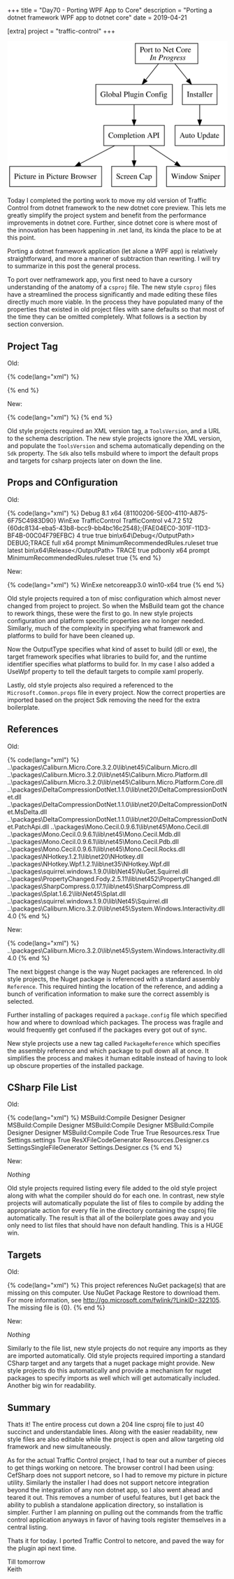 +++
title = "Day70 - Porting WPF App to Core"
description = "Porting a dotnet framework WPF app to dotnet core"
date = 2019-04-21

[extra]
project = "traffic-control"
+++

![Todo](./todo.svg)

Today I completed the porting work to move my old version of Traffic Control
from dotnet framework to the new dotnet core preview. This lets me greatly
simplify the project system and benefit from the performance improvements in
dotnet core. Further, since dotnet core is where most of the innovation has been
happening in .net land, its kinda the place to be at this point.

Porting a dotnet framework application (let alone a WPF app) is relatively
straightforward, and more a manner of subtraction than rewriting. I will try to
summarize in this post the general process.

To port over netframework app, you first need to have a cursory understanding of
the anatomy of a `csproj` file. The new style `csproj` files have a streamlined
the process significantly and made editing these files directly much more
viable. In the process they have populated many of the properties that existed
in old project files with sane defaults so that most of the time they can be
omitted completely.  What follows is a section by section conversion.

## Project Tag

Old:

{% code(lang="xml") %}
<?xml version="1.0" encoding="utf-8"?>
<Project ToolsVersion="15.0" xmlns="http://schemas.microsoft.com/developer/msbuild/2003">
{% end %}

New:

{% code(lang="xml") %}
<Project Sdk="Microsoft.NET.Sdk.WindowsDesktop">
{% end %}

Old style projects required an XML version tag, a `ToolsVersion`, and a URL to
the schema description. The new style projects ignore the XML version, and
populate the `ToolsVersion` and schema automatically depending on the `Sdk`
property. The `Sdk` also tells msbuild where to import the default props and
targets for csharp projects later on down the line.

## Props and COnfiguration

Old:

{% code(lang="xml") %}
<Import Project="$(MSBuildExtensionsPath)\$(MSBuildToolsVersion)\Microsoft.Common.props" Condition="Exists('$(MSBuildExtensionsPath)\$(MSBuildToolsVersion)\Microsoft.Common.props')" />
<PropertyGroup>
  <Configuration Condition=" '$(Configuration)' == '' ">Debug</Configuration>
  <TargetPlatformVersion>8.1</TargetPlatformVersion>
  <Platform Condition=" '$(Platform)' == '' ">x64</Platform>
  <ProjectGuid>{81100206-5E00-4110-A875-6F75C4983D90}</ProjectGuid>
  <OutputType>WinExe</OutputType>
  <RootNamespace>TrafficControl</RootNamespace>
  <AssemblyName>TrafficControl</AssemblyName>
  <TargetFrameworkVersion>v4.7.2</TargetFrameworkVersion>
  <FileAlignment>512</FileAlignment>
  <ProjectTypeGuids>{60dc8134-eba5-43b8-bcc9-bb4bc16c2548};{FAE04EC0-301F-11D3-BF4B-00C04F79EFBC}</ProjectTypeGuids>
  <WarningLevel>4</WarningLevel>
  <AutoGenerateBindingRedirects>true</AutoGenerateBindingRedirects>
  <NuGetPackageImportStamp>
  </NuGetPackageImportStamp>
</PropertyGroup>
<PropertyGroup Condition="'$(Configuration)|$(Platform)' == 'Debug|x64'">
  <DebugSymbols>true</DebugSymbols>
  <OutputPath>bin\x64\Debug\</OutputPath>
  <DefineConstants>DEBUG;TRACE</DefineConstants>
  <DebugType>full</DebugType>
  <PlatformTarget>x64</PlatformTarget>
  <ErrorReport>prompt</ErrorReport>
  <CodeAnalysisRuleSet>MinimumRecommendedRules.ruleset</CodeAnalysisRuleSet>
  <Prefer32Bit>true</Prefer32Bit>
  <LangVersion>latest</LangVersion>
</PropertyGroup>
<PropertyGroup Condition="'$(Configuration)|$(Platform)' == 'Release|x64'">
  <OutputPath>bin\x64\Release\</OutputPath>
  <DefineConstants>TRACE</DefineConstants>
  <Optimize>true</Optimize>
  <DebugType>pdbonly</DebugType>
  <PlatformTarget>x64</PlatformTarget>
  <ErrorReport>prompt</ErrorReport>
  <CodeAnalysisRuleSet>MinimumRecommendedRules.ruleset</CodeAnalysisRuleSet>
  <Prefer32Bit>true</Prefer32Bit>
</PropertyGroup>
{% end %}

New:

{% code(lang="xml") %}
<PropertyGroup>
  <OutputType>WinExe</OutputType>
  <TargetFramework>netcoreapp3.0</TargetFramework>
  <RuntimeIdentifier>win10-x64</RuntimeIdentifier>
  <UseWpf>true</UseWpf>
</PropertyGroup>
{% end %}

Old style projects required a ton of misc configuration which almost never
changed from project to project. So when the MsBuild team got the chance to
rework things, these were the first to go. In new style projects configuration
and platform specific properties are no longer needed. Similarly, much of the
complexity in specifying what framework and platforms to build for have been
cleaned up.

Now the OutputType specifies what kind of asset to build (dll or exe), the
target framework specifies what libraries to build for, and the runtime
identifier specifies what platforms to build for. In my case I also added a
UseWpf property to tell the default targets to compile xaml properly.

Lastly, old style projects also required a referenced to the
`Microsoft.Common.props` file in every project. Now the correct properties are
imported based on the project Sdk removing the need for the extra boilerplate.

## References

Old:

{% code(lang="xml") %}
<ItemGroup>
  <Reference Include="Caliburn.Micro, Version=3.2.0.0, Culture=neutral, PublicKeyToken=8e5891231f2ed21f, processorArchitecture=MSIL">
    <HintPath>..\packages\Caliburn.Micro.Core.3.2.0\lib\net45\Caliburn.Micro.dll</HintPath>
  </Reference>
  <Reference Include="Caliburn.Micro.Platform, Version=3.2.0.0, Culture=neutral, PublicKeyToken=8e5891231f2ed21f, processorArchitecture=MSIL">
    <HintPath>..\packages\Caliburn.Micro.3.2.0\lib\net45\Caliburn.Micro.Platform.dll</HintPath>
  </Reference>
  <Reference Include="Caliburn.Micro.Platform.Core, Version=3.2.0.0, Culture=neutral, PublicKeyToken=8e5891231f2ed21f, processorArchitecture=MSIL">
    <HintPath>..\packages\Caliburn.Micro.3.2.0\lib\net45\Caliburn.Micro.Platform.Core.dll</HintPath>
  </Reference>
  <Reference Include="DeltaCompressionDotNet, Version=1.1.0.0, Culture=neutral, PublicKeyToken=1d14d6e5194e7f4a, processorArchitecture=MSIL">
    <HintPath>..\packages\DeltaCompressionDotNet.1.1.0\lib\net20\DeltaCompressionDotNet.dll</HintPath>
  </Reference>
  <Reference Include="DeltaCompressionDotNet.MsDelta, Version=1.1.0.0, Culture=neutral, PublicKeyToken=46b2138a390abf55, processorArchitecture=MSIL">
    <HintPath>..\packages\DeltaCompressionDotNet.1.1.0\lib\net20\DeltaCompressionDotNet.MsDelta.dll</HintPath>
  </Reference>
  <Reference Include="DeltaCompressionDotNet.PatchApi, Version=1.1.0.0, Culture=neutral, PublicKeyToken=3e8888ee913ed789, processorArchitecture=MSIL">
    <HintPath>..\packages\DeltaCompressionDotNet.1.1.0\lib\net20\DeltaCompressionDotNet.PatchApi.dll</HintPath>
  </Reference>
  <Reference Include="Mono.Cecil, Version=0.9.6.0, Culture=neutral, PublicKeyToken=0738eb9f132ed756, processorArchitecture=MSIL">
    <HintPath>..\packages\Mono.Cecil.0.9.6.1\lib\net45\Mono.Cecil.dll</HintPath>
  </Reference>
  <Reference Include="Mono.Cecil.Mdb, Version=0.9.6.0, Culture=neutral, PublicKeyToken=0738eb9f132ed756, processorArchitecture=MSIL">
    <HintPath>..\packages\Mono.Cecil.0.9.6.1\lib\net45\Mono.Cecil.Mdb.dll</HintPath>
  </Reference>
  <Reference Include="Mono.Cecil.Pdb, Version=0.9.6.0, Culture=neutral, PublicKeyToken=0738eb9f132ed756, processorArchitecture=MSIL">
    <HintPath>..\packages\Mono.Cecil.0.9.6.1\lib\net45\Mono.Cecil.Pdb.dll</HintPath>
  </Reference>
  <Reference Include="Mono.Cecil.Rocks, Version=0.9.6.0, Culture=neutral, PublicKeyToken=0738eb9f132ed756, processorArchitecture=MSIL">
    <HintPath>..\packages\Mono.Cecil.0.9.6.1\lib\net45\Mono.Cecil.Rocks.dll</HintPath>
  </Reference>
  <Reference Include="NHotkey, Version=1.2.1.0, Culture=neutral, processorArchitecture=MSIL">
    <HintPath>..\packages\NHotkey.1.2.1\lib\net20\NHotkey.dll</HintPath>
  </Reference>
  <Reference Include="NHotkey.Wpf, Version=1.2.1.0, Culture=neutral, processorArchitecture=MSIL">
    <HintPath>..\packages\NHotkey.Wpf.1.2.1\lib\net35\NHotkey.Wpf.dll</HintPath>
  </Reference>
  <Reference Include="NuGet.Squirrel, Version=3.0.0.0, Culture=neutral, processorArchitecture=MSIL">
    <HintPath>..\packages\squirrel.windows.1.9.0\lib\Net45\NuGet.Squirrel.dll</HintPath>
  </Reference>
  <Reference Include="PropertyChanged, Version=2.5.11.0, Culture=neutral, PublicKeyToken=ee3ee20bcf148ddd, processorArchitecture=MSIL">
    <HintPath>..\packages\PropertyChanged.Fody.2.5.11\lib\net452\PropertyChanged.dll</HintPath>
  </Reference>
  <Reference Include="SharpCompress, Version=0.17.1.0, Culture=neutral, PublicKeyToken=afb0a02973931d96, processorArchitecture=MSIL">
    <HintPath>..\packages\SharpCompress.0.17.1\lib\net45\SharpCompress.dll</HintPath>
  </Reference>
  <Reference Include="Splat, Version=1.6.2.0, Culture=neutral, processorArchitecture=MSIL">
    <HintPath>..\packages\Splat.1.6.2\lib\Net45\Splat.dll</HintPath>
  </Reference>
  <Reference Include="Squirrel, Version=1.9.0.0, Culture=neutral, processorArchitecture=MSIL">
    <HintPath>..\packages\squirrel.windows.1.9.0\lib\Net45\Squirrel.dll</HintPath>
  </Reference>
  <Reference Include="System" />
  <Reference Include="System.Data" />
  <Reference Include="System.Drawing" />
  <Reference Include="System.Windows.Forms" />
  <Reference Include="System.Windows.Interactivity, Version=4.5.0.0, Culture=neutral, PublicKeyToken=31bf3856ad364e35, processorArchitecture=MSIL">
    <HintPath>..\packages\Caliburn.Micro.3.2.0\lib\net45\System.Windows.Interactivity.dll</HintPath>
  </Reference>
  <Reference Include="System.Xml" />
  <Reference Include="Microsoft.CSharp" />
  <Reference Include="System.Core" />
  <Reference Include="System.Xml.Linq" />
  <Reference Include="System.Data.DataSetExtensions" />
  <Reference Include="System.Net.Http" />
  <Reference Include="System.Xaml">
    <RequiredTargetFramework>4.0</RequiredTargetFramework>
  </Reference>
  <Reference Include="WindowsBase" />
  <Reference Include="PresentationCore" />
  <Reference Include="PresentationFramework" />
</ItemGroup>
{% end %}

New:

{% code(lang="xml") %}
<ItemGroup>
  <PackageReference Include="Caliburn.Micro" Version="3.2.0.0" />
  <PackageReference Include="NHotkey.Wpf" Version="1.2.1.0" />
  <PackageReference Include="PropertyChanged.Fody" Version="2.5.11.0" />
</ItemGroup>
<ItemGroup>
  <Reference Include="System" />
  <Reference Include="System.Data" />
  <Reference Include="System.Windows.Interactivity, Version=4.5.0.0, Culture=neutral, PublicKeyToken=31bf3856ad364e35, processorArchitecture=MSIL">
    <HintPath>..\packages\Caliburn.Micro.3.2.0\lib\net45\System.Windows.Interactivity.dll</HintPath>
  </Reference>
  <Reference Include="System.Xml" />
  <Reference Include="Microsoft.CSharp" />
  <Reference Include="System.Core" />
  <Reference Include="System.Xml.Linq" />
  <Reference Include="System.Data.DataSetExtensions" />
  <Reference Include="System.Net.Http" />
  <Reference Include="System.Xaml">
    <RequiredTargetFramework>4.0</RequiredTargetFramework>
  </Reference>
  <Reference Include="WindowsBase" />
  <Reference Include="PresentationCore" />
  <Reference Include="PresentationFramework" />
</ItemGroup>
{% end %}

The next biggest change is the way Nuget packages are referenced. In old style
projects, the Nuget package is referenced with a standard assembly `Reference`.
This required hinting the location of the reference, and adding a bunch of
verification information to make sure the correct assembly is selected.

Further installing of packages required a `package.config` file which specified
how and where to download which packages. The process was fragile and would
frequently get confused if the packages every got out of sync.

New style projects use a new tag called `PackageReference` which specifies the
assembly reference and which package to pull down all at once. It simplifies the
process and makes it human editable instead of having to look up obscure
properties of the installed package.

## CSharp File List

Old:

{% code(lang="xml") %}
<ItemGroup>
  <Compile Include="BrowserManager.cs" />
  <Compile Include="CompletionUtils.cs" />
  <Compile Include="Events.cs" />
  <Compile Include="InputManager.cs" />
  <Compile Include="PipManager.cs" />
  <Compile Include="UpdateFlagUtils.cs" />
  <Compile Include="WindowsUtils.cs" />
  <Compile Include="TrafficControl.cs" />
  <Compile Include="ViewModels\BrowserViewModel.cs" />
  <Compile Include="ViewModels\HelpViewModel.cs" />
  <Compile Include="ViewModels\PipViewModel.cs" />
  <Page Include="Views\HelpView.xaml">
    <Generator>MSBuild:Compile</Generator>
    <SubType>Designer</SubType>
  </Page>
  <Page Include="Views\CompletionResultView.xaml">
    <SubType>Designer</SubType>
    <Generator>MSBuild:Compile</Generator>
  </Page>
  <Page Include="Views\InputBoxView.xaml">
    <SubType>Designer</SubType>
    <Generator>MSBuild:Compile</Generator>
  </Page>
  <Content Include="FodyWeavers.xml">
    <SubType>Designer</SubType>
  </Content>
  <Compile Include="Bootstrapper.cs" />
  <Compile Include="Input\KeySequence.cs" />
  <Compile Include="Input\KeyTrigger.cs" />
  <Compile Include="Input\MultiKeyGesture.cs" />
  <Compile Include="Input\MultiKeyGestureConverter.cs" />
  <Compile Include="ViewModels\CompletionResultViewModel.cs" />
  <Compile Include="ViewModels\InputBoxViewModel.cs" />
  <Page Include="Views\BrowserView.xaml">
    <Generator>MSBuild:Compile</Generator>
    <SubType>Designer</SubType>
  </Page>
  <Page Include="Views\PipView.xaml">
    <SubType>Designer</SubType>
    <Generator>MSBuild:Compile</Generator>
  </Page>
</ItemGroup>
<ItemGroup>
  <Compile Include="Properties\AssemblyInfo.cs">
    <SubType>Code</SubType>
  </Compile>
  <Compile Include="Properties\Resources.Designer.cs">
    <AutoGen>True</AutoGen>
    <DesignTime>True</DesignTime>
    <DependentUpon>Resources.resx</DependentUpon>
  </Compile>
  <Compile Include="Properties\Settings.Designer.cs">
    <AutoGen>True</AutoGen>
    <DependentUpon>Settings.settings</DependentUpon>
    <DesignTimeSharedInput>True</DesignTimeSharedInput>
  </Compile>
  <EmbeddedResource Include="Properties\Resources.resx">
    <Generator>ResXFileCodeGenerator</Generator>
    <LastGenOutput>Resources.Designer.cs</LastGenOutput>
  </EmbeddedResource>
  <None Include="packages.config" />
  <None Include="Properties\Settings.settings">
    <Generator>SettingsSingleFileGenerator</Generator>
    <LastGenOutput>Settings.Designer.cs</LastGenOutput>
  </None>
</ItemGroup>
{% end %}

New:

*Nothing*

Old style projects required listing every file added to the old style project
along with what the compiler should do for each one. In contrast, new style
projects will automatically populate the list of files to compile by adding the
appropriate action for every file in the directory containing the csproj file
automatically. The result is that all of the boilerplate goes away and you only
need to list files that should have non default handling. This is a HUGE win.

## Targets

Old: 

{% code(lang="xml") %}
  <Import Project="$(MSBuildToolsPath)\Microsoft.CSharp.targets" />
  <Import Project="..\packages\Fody.3.2.4\build\Fody.targets" Condition="Exists('..\packages\Fody.3.2.4\build\Fody.targets')" />
  <Target Name="EnsureNuGetPackageBuildImports" BeforeTargets="PrepareForBuild">
    <PropertyGroup>
      <ErrorText>This project references NuGet package(s) that are missing on this computer. Use NuGet Package Restore to download them.  For more information, see http://go.microsoft.com/fwlink/?LinkID=322105. The missing file is {0}.</ErrorText>
    </PropertyGroup>
    <Error Condition="!Exists('..\packages\Fody.3.2.4\build\Fody.targets')" Text="$([System.String]::Format('$(ErrorText)', '..\packages\Fody.3.2.4\build\Fody.targets'))" />
    <Error Condition="!Exists('..\packages\cef.redist.x64.3.3396.1786\build\cef.redist.x64.props')" Text="$([System.String]::Format('$(ErrorText)', '..\packages\cef.redist.x64.3.3396.1786\build\cef.redist.x64.props'))" />
    <Error Condition="!Exists('..\packages\cef.redist.x86.3.3396.1786\build\cef.redist.x86.props')" Text="$([System.String]::Format('$(ErrorText)', '..\packages\cef.redist.x86.3.3396.1786\build\cef.redist.x86.props'))" />
    <Error Condition="!Exists('..\packages\CefSharp.Common.67.0.0\build\CefSharp.Common.props')" Text="$([System.String]::Format('$(ErrorText)', '..\packages\CefSharp.Common.67.0.0\build\CefSharp.Common.props'))" />
    <Error Condition="!Exists('..\packages\CefSharp.Common.67.0.0\build\CefSharp.Common.targets')" Text="$([System.String]::Format('$(ErrorText)', '..\packages\CefSharp.Common.67.0.0\build\CefSharp.Common.targets'))" />
    <Error Condition="!Exists('..\packages\CefSharp.Wpf.67.0.0\build\CefSharp.Wpf.props')" Text="$([System.String]::Format('$(ErrorText)', '..\packages\CefSharp.Wpf.67.0.0\build\CefSharp.Wpf.props'))" />
    <Error Condition="!Exists('..\packages\CefSharp.Wpf.67.0.0\build\CefSharp.Wpf.targets')" Text="$([System.String]::Format('$(ErrorText)', '..\packages\CefSharp.Wpf.67.0.0\build\CefSharp.Wpf.targets'))" />
  </Target>
  <Import Project="..\packages\CefSharp.Common.67.0.0\build\CefSharp.Common.targets" Condition="Exists('..\packages\CefSharp.Common.67.0.0\build\CefSharp.Common.targets')" />
  <Import Project="..\packages\CefSharp.Wpf.67.0.0\build\CefSharp.Wpf.targets" Condition="Exists('..\packages\CefSharp.Wpf.67.0.0\build\CefSharp.Wpf.targets')" />
</Project>
{% end %}

New:

*Nothing*

Similarly to the file list, new style projects do not require any imports as
they are imported automatically. Old style projects required importing a
standard CSharp target and any targets that a nuget package might provide. New
style projects do this automatically and provide a mechanism for nuget packages
to specify imports as well which will get automatically included. Another big
win for readability.


## Summary

Thats it! The entire process cut down a 204 line csproj file to just 40 succinct
and understandable lines. Along with the easier readability, new style files are
also editable while the project is open and allow targeting old framework and
new simultaneously.

As for the actual Traffic Control project, I had to tear out a number of pieces
to get things working on netcore. The browser control I had been using: CefSharp
does not support netcore, so I had to remove my picture in picture utility.
Similarly the installer I had does not support netcore integration beyond the
integration of any non dotnet app, so I also went ahead and teared it out. This
removes a number of useful features, but I get back the ability to publish a
standalone application directory, so installation is simpler. Further I am
planning on pulling out the commands from the traffic control application
anyways in favor of having tools register themselves in a central listing.

Thats it for today. I ported Traffic Control to netcore, and paved the way for
the plugin api next time.

Till tomorrow  
Keith
